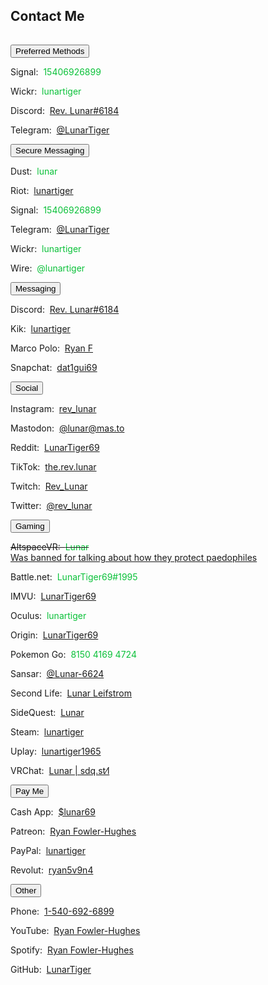 <section><div class="encase">
	<h2 id="contact">Contact Me</h2>
	<hr style="height:1px; visibility:hidden;" />
	<button class="collapsible" id="openme" data-parent="openme" data-child="preferred">Preferred Methods</button>
		<div id="preferred" class="innertext" data-parent="openme">
			<p>Signal:&nbsp; <span style="color:#0ac139;" id="Psignal" data-parent="openme">15406926899</span></p>
			<p>Wickr:&nbsp; <span style="color:#0ac139;" id="Pwickr" data-parent="openme">lunartiger</span></p>
			<p>Discord:&nbsp; <a href="https://discordapp.com/users/206291426932293634" target="_blank" id="Pdiscord" data-parent="openme">Rev. Lunar#6184</a></p>
			<p>Telegram:&nbsp; <a href="https://t.me/LunarTiger" target="_blank" id="Ptelegram" data-parent="openme">@LunarTiger</a></p>
		</div>
	<button class="collapsible" id="secure" data-parent="secure" data-child="secure-child">Secure Messaging</button>
		<div id="secure-child" class="innertext" data-parent="secure">
			<p>Dust:&nbsp; <span style="color:#0ac139;" id="dust" data-parent="secure">lunar</span></p>
			<p>Riot:&nbsp; <a href="https://matrix.to/#/@lunartiger:matrix.org" target="_blank" id="riot" data-parent="secure">lunartiger</a></p>
			<p>Signal:&nbsp; <span style="color:#0ac139;" id="signal" data-parent="secure">15406926899</span></p>
			<p>Telegram:&nbsp; <a href="https://t.me/LunarTiger" target="_blank" id="telegram" data-parent="secure">@LunarTiger</a></p>
			<p>Wickr:&nbsp; <span style="color:#0ac139;" id="wickr" data-parent="secure">lunartiger</span></p>
			<p>Wire:&nbsp; <span style="color:#0ac139;" id="wire" data-parent="secure">@lunartiger</span></p>
		</div>
	<button class="collapsible" id="messaging" data-parent="messaging" data-child="messaging-child">Messaging</button>
		<div id="messaging-child" class="innertext" data-parent="messaging">
			<p>Discord:&nbsp; <a href="https://discordapp.com/users/206291426932293634" target="_blank" id="discord" data-parent="messaging">Rev. Lunar#6184</a></p>
			<p>Kik:&nbsp; <a href="https://kik.me/lunartiger" target="_blank" id="kik" data-parent="messaging">lunartiger</a></p>
			<p>Marco Polo:&nbsp; <a href="http://reachmeonmp.com/s/ryan-f-oi3kW" target="_blank" id="marcopolo" data-parent="messaging">Ryan F</a></p>
			<p>Snapchat:&nbsp; <a href="https://www.snapchat.com/add/dat1gui69" target="_blank" id="snapchat" data-parent="messaging">dat1gui69</a></p>
		</div>
	<button class="collapsible" id="social" data-parent="social" data-child="social-child">Social</button>
		<div id="social-child" class="innertext" data-parent="social">
			<p>Instagram: &nbsp;<a href="https://www.instagram.com/rev_lunar/" target="_blank" id="instagram" data-parent="social">rev_lunar</a></p>
			<p>Mastodon:&nbsp; <a rel="me" href="https://mas.to/@lunar" target="_blank" id="mastodon" data-parent="social">@lunar@mas.to</a></p>
			<p>Reddit:&nbsp; <a href="https://www.reddit.com/user/LunarTiger69" target="_blank" id="reddit" data-parent="social">LunarTiger69</a></p>
			<p>TikTok:&nbsp; <a href="https://tiktok.com/@the.rev.lunar" id="tiktok" data-parent="social">the.rev.lunar</a></p>
			<p>Twitch:&nbsp; <a href="https://www.twitch.tv/rev_lunar" target="_blank" id="twitch" data-parent="social">Rev_Lunar</a></p>
			<p>Twitter:&nbsp; <a href="https://twitter.com/rev_lunar" target="_blank" id="twitter" data-parent="social">@rev_lunar</a></p>
		</div>
	<button class="collapsible" id="gaming" data-parent="gaming" data-child="gaming-child">Gaming</button>
		<div id="gaming-child" class="innertext" data-parent="gaming">
			<p><del>AltspaceVR:&nbsp; <span style="color:#0ac139;" id="altvr" data-parent="gaming">Lunar</span></del><br /><ins>Was banned for talking about how they protect paedophiles</ins></p>
			<p>Battle.net:&nbsp; <span style="color:#0ac139;" id="battlenet" data-parent="gaming">LunarTiger69#1995</span></p>
			<p>IMVU:&nbsp; <a href="https://www.imvu.com/next/av/LunarTiger69/" target="_blank" id="imvu" data-parent="gaming">LunarTiger69</a></p>
			<p>Oculus:&nbsp; <span style="color:#0ac139;" id="oculus" data-parent="gaming">lunartiger</span></p>
			<p>Origin:&nbsp; <a href="https://www.origin.com/usa/en-us/profile/user/Us_m7_zkAXm4u_A4yP5DQA--/achievements" target="_blank" id="origin" data-parent="gaming">LunarTiger69</a></p>
			<p>Pokemon Go:&nbsp; <span style="color:#0ac139;" id="pokemon" data-parent="gaming">8150 4169 4724</span></p>
			<!--<p>PSN:&nbsp; <span style="color:#0ac139;" id="psn" data-parent="gaming">lunartiger69</span></p>-->
			<p>Sansar:&nbsp; <a href="https://profiles.sansar.com/profiles/Lunar-6624" target="_blank" id="sansar" data-parent="gaming">@Lunar-6624</a></p>
			<p>Second Life:&nbsp; <a href="https://my.secondlife.com/lunar.leifstrom" target="_blank" id="secondlife" data-parent="gaming">Lunar Leifstrom</a></p>
			<p>SideQuest:&nbsp; <a href="https://sdq.st/lunar" target="_blank" id="sidequest" data-parent="gaming">Lunar</a></p>
			<p>Steam:&nbsp; <a href="http://steamcommunity.com/id/lunartiger" target="_blank" id="steam" data-parent="gaming">lunartiger</a></p>
			<p>Uplay:&nbsp; <a href="https://club.ubisoft.com/en-US/profile/lunartiger1965" target="_blank" id="uplay" data-parent="gaming">lunartiger1965</a></p>
			<p>VRChat:&nbsp; <a href="https://vrchat.com/home/user/usr_b215585f-cb89-4f2d-872c-24bf71576213" target="_blank" id="vrchat" data-parent="gaming">Lunar | sdq․st⁄l</a></p>
			<!--<p>Xbox:&nbsp; <a href="https://account.xbox.com/profile?gamertag=lunartiger69" target="_blank" id="xbox" data-parent="gaming">lunartiger69</a></p>-->
		</div>
	<button class="collapsible" id="payme" data-parent="payme" data-child="payme-child">Pay Me</button>
		<div id="payme-child" class="innertext" data-parent="payme">
			<p>Cash App:&nbsp; <a href="https://cash.app/$lunar69" target="_blank" id="cashapp" data-parent="payme">$lunar69</a></p>
			<p>Patreon:&nbsp; <a href="https://www.patreon.com/lunartiger" target="_blank" id="patreon" data-parent="payme">Ryan Fowler-Hughes</a></p>
			<p>PayPal:&nbsp; <a href="https://www.paypal.me/lunartiger" target="_blank" id="paypal" data-parent="payme">lunartiger</a></p>
			<p>Revolut:&nbsp; <a href="https://pay.revolut.com/profile/ryan5v9n4" target="_blank" id="revolut" data-parent="payme">ryan5v9n4</a></p>
			<!--<p>Monero Wallet:&nbsp; <span style="color:#0ac139; word-wrap:break-word;" id="monero" data-parent="payme"></span></p>-->
		</div>
	<button class="collapsible" id="other" data-parent="other" data-child="other-child">Other</button>
		<div id="other-child" class="innertext" data-parent="other">
			<p>Phone:&nbsp; <a href="tel:+15406926899" id="phone" data-parent="other">1-540-692-6899</a></p>
			<p>YouTube:&nbsp; <a href="https://www.youtube.com/user/69lunartiger" target="_blank" id="youtube" data-parent="other">Ryan Fowler-Hughes</a></p>
			<p>Spotify:&nbsp; <a href="spotify:user:tet6uf8yxoga59316ykeisk45" id="spotify" data-parent="other">Ryan Fowler-Hughes</a></p>
			<p>GitHub:&nbsp; <a href="https://github.com/LunarTiger" target="_blank" id="github" data-parent="other">LunarTiger</a></p>
			<!--<p>E-mail:&nbsp; <a href="mailto:lunar@benvr.co.uk" target="_top" id="email" data-parent="other">lunar@benvr.co.uk</a></p>-->
		</div>
	<script src="/assets/js/collapsible.js"></script>
</div></section>

